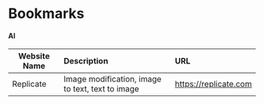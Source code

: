 # Bookmarks

#### AI
| Website Name | Description | URL |
|---|:---|:---|
| Replicate | Image modification, image to text, text to image | https://replicate.com |
